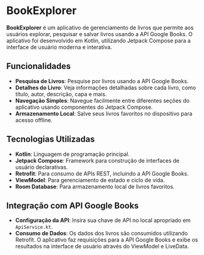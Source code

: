 # BookExplorer

**BookExplorer** é um aplicativo de gerenciamento de livros que permite aos usuários explorar, pesquisar e salvar livros usando a API Google Books. O aplicativo foi desenvolvido em Kotlin, utilizando Jetpack Compose para a interface de usuário moderna e interativa.

## Funcionalidades

- **Pesquisa de Livros**: Pesquise por livros usando a API Google Books.
- **Detalhes do Livro**: Veja informações detalhadas sobre cada livro, como título, autor, descrição, capa e mais.
- **Navegação Simples**: Navegue facilmente entre diferentes seções do aplicativo usando componentes do Jetpack Compose.
- **Armazenamento Local**: Salve seus livros favoritos no dispositivo para acesso offline.

## Tecnologias Utilizadas

- **Kotlin**: Linguagem de programação principal.
- **Jetpack Compose**: Framework para construção de interfaces de usuário declarativas.
- **Retrofit**: Para consumo de APIs REST, incluindo a API Google Books.
- **ViewModel**: Para gerenciamento de estado e ciclo de vida.
- **Room Database**: Para armazenamento local de livros favoritos.

## Integração com API Google Books

- **Configuração da API**: Insira sua chave de API no local apropriado em `ApiService.kt`.
- **Consumo de Dados**: Os dados dos livros são consumidos utilizando Retrofit. O aplicativo faz requisições para a API Google Books e exibe os resultados na interface de usuário através do ViewModel e LiveData.
